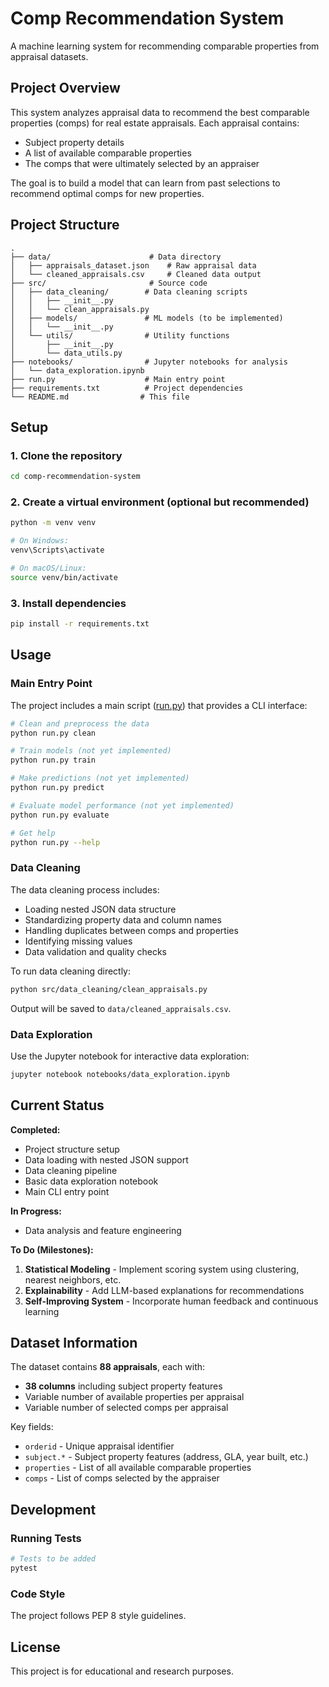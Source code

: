 # Comp Recommendation System

A machine learning system for recommending comparable properties from appraisal datasets.

## Project Overview

This system analyzes appraisal data to recommend the best comparable properties (comps) for real estate appraisals. Each appraisal contains:
- Subject property details
- A list of available comparable properties
- The comps that were ultimately selected by an appraiser

The goal is to build a model that can learn from past selections to recommend optimal comps for new properties.

## Project Structure

```
.
├── data/                      # Data directory
│   ├── appraisals_dataset.json    # Raw appraisal data
│   └── cleaned_appraisals.csv     # Cleaned data output
├── src/                       # Source code
│   ├── data_cleaning/        # Data cleaning scripts
│   │   ├── __init__.py
│   │   └── clean_appraisals.py
│   ├── models/               # ML models (to be implemented)
│   │   └── __init__.py
│   └── utils/                # Utility functions
│       ├── __init__.py
│       └── data_utils.py
├── notebooks/                # Jupyter notebooks for analysis
│   └── data_exploration.ipynb
├── run.py                    # Main entry point
├── requirements.txt          # Project dependencies
└── README.md                # This file
```

## Setup

### 1. Clone the repository
```bash
cd comp-recommendation-system
```

### 2. Create a virtual environment (optional but recommended)
```bash
python -m venv venv

# On Windows:
venv\Scripts\activate

# On macOS/Linux:
source venv/bin/activate
```

### 3. Install dependencies
```bash
pip install -r requirements.txt
```

## Usage

### Main Entry Point

The project includes a main script ([run.py](run.py)) that provides a CLI interface:

```bash
# Clean and preprocess the data
python run.py clean

# Train models (not yet implemented)
python run.py train

# Make predictions (not yet implemented)
python run.py predict

# Evaluate model performance (not yet implemented)
python run.py evaluate

# Get help
python run.py --help
```

### Data Cleaning

The data cleaning process includes:
- Loading nested JSON data structure
- Standardizing property data and column names
- Handling duplicates between comps and properties
- Identifying missing values
- Data validation and quality checks

To run data cleaning directly:
```bash
python src/data_cleaning/clean_appraisals.py
```

Output will be saved to `data/cleaned_appraisals.csv`.

### Data Exploration

Use the Jupyter notebook for interactive data exploration:

```bash
jupyter notebook notebooks/data_exploration.ipynb
```

## Current Status

**Completed:**
- Project structure setup
- Data loading with nested JSON support
- Data cleaning pipeline
- Basic data exploration notebook
- Main CLI entry point

**In Progress:**
- Data analysis and feature engineering

**To Do (Milestones):**
1. **Statistical Modeling** - Implement scoring system using clustering, nearest neighbors, etc.
2. **Explainability** - Add LLM-based explanations for recommendations
3. **Self-Improving System** - Incorporate human feedback and continuous learning

## Dataset Information

The dataset contains **88 appraisals**, each with:
- **38 columns** including subject property features
- Variable number of available properties per appraisal
- Variable number of selected comps per appraisal

Key fields:
- `orderid` - Unique appraisal identifier
- `subject.*` - Subject property features (address, GLA, year built, etc.)
- `properties` - List of all available comparable properties
- `comps` - List of comps selected by the appraiser

## Development

### Running Tests
```bash
# Tests to be added
pytest
```

### Code Style
The project follows PEP 8 style guidelines.

## License

This project is for educational and research purposes.
